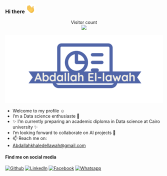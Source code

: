 ### Hi there <img src="https://raw.githubusercontent.com/ABSphreak/ABSphreak/master/gifs/Hi.gif" width="30px"></h2>
<p align="center"> 
  Visitor count<br>
  <img src="https://profile-counter.glitch.me/Aellawah/count.svg" />
  
</p>

<img src="https://github.com/Aellawah/Aellawah/blob/main/logo/Abdallah%20El-lawah-logos_transparent.png"> 



- Welcome to my profile :relaxed:  
- I’m a Data science enthusiaste 👀
- ✨ I’m currently preparing an academic diploma in Data science at Cairo university ✨
- I’m looking forward to collaborate on AI projects 💞️
- 📫 Reach me on:
-  Abdallahkhaledellawah@gmail.com



#### Find me on social media
[![Github](https://img.shields.io/badge/-Github-black?style=flat&labelColor=black&logo=github&logoColor=white "Github")](https://github.com/Aellawah "Github")
[![LinkedIn](https://img.shields.io/badge/-LinkedIn-blue?style=flat&logo=Linkedin&logoColor=white "LinkedIn")](https://linkedin.com/in/abdallah-ellawah-20b14b92/ "LinkedIn")
[![Facebook](https://img.shields.io/badge/-Facebook-informational?style=flat&labelColor=informational&logo=facebook&logoColor=white "Facebook")](https://www.facebook.com/abdallah.ellawah)
[![Whatsapp](https://img.shields.io/badge/-Whatsapp-brightgreen?style=flat&labelColor=brightgreen&logo=whatsapp&logoColor=whiteg "Whatsapp")](https://wa.me/+971566446206?text=Hello)
